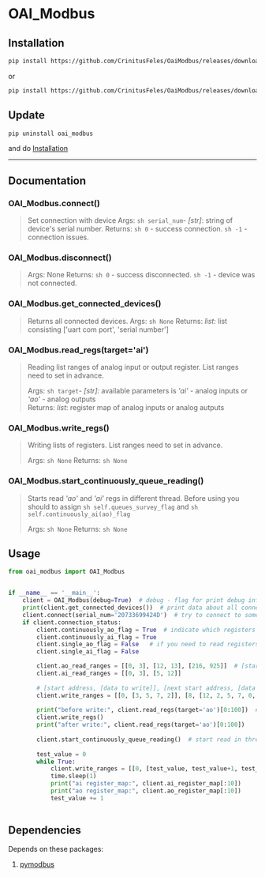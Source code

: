 # OAI_Modbus

## Installation
```sh
pip install https://github.com/CrinitusFeles/OaiModbus/releases/download/v.1.1/OAI_ModBus-0.1.1-py3-none-any.whl
```
or
```sh
pip install https://github.com/CrinitusFeles/OaiModbus/releases/download/v.1.1/OAI_ModBus-0.1.1.tar.gz
```
## Update 
```sh
pip uninstall oai_modbus
```
and do [Installation](#Installation)

---

## Documentation
### OAI_Modbus.connect()
> Set connection with device
>Args:
>  ```sh serial_num```- *[str]*: string of device's serial number.
>Returns:
>  ```sh 0``` - success connection.
> ```sh -1``` - connection issues.

### OAI_Modbus.disconnect()
>  
>Args:
>  None
>Returns:
>  ```sh 0``` - success disconnected.
> ```sh -1``` - device was not connected.

### OAI_Modbus.get_connected_devices()
> Returns all connected devices.
>Args:
>  ```sh None```
>Returns:
>  *list*: list consisting ['uart com port', 'serial number']

### OAI_Modbus.read_regs(target='ai')
>Reading list ranges of analog input or output register. List ranges need to set in advance.
>
>Args:
>  ```sh target```- *[str]:* available parameters is *'ai'* - analog inputs or *'ao'* - analog outputs  
>Returns:
>  *list*: register map of analog inputs or analog autputs 

### OAI_Modbus.write_regs()
>Writing lists of registers. List ranges need to set in advance.
>
>Args:
>  ```sh None```
>Returns:
>  ```sh None```

### OAI_Modbus.start_continuously_queue_reading()
>Starts read *'ao'* and *'ai'* regs in different thread. Before using you should to assign ```sh self.queues_survey_flag``` and ```sh self.continuously_ai(ao)_flag ```
>
>Args:
>  ```sh None```
>Returns:
>  ```sh None```

## Usage
```py 
from oai_modbus import OAI_Modbus


if __name__ == '__main__':
    client = OAI_Modbus(debug=True)  # debug - flag for print debug information
    print(client.get_connected_devices())  # print data about all connected devices
    client.connect(serial_num='20733699424D')  # try to connect to someone
    if client.connection_status:  
        client.continuously_ao_flag = True  # indicate which registers we will read in thread (ai/ao) 
        client.continuously_ai_flag = True
        client.single_ao_flag = False   # if you need to read registers just one time you should use this flags
        client.single_ai_flag = False

        client.ao_read_ranges = [[0, 3], [12, 13], [216, 925]]  # [start address (included); stop address (not included)]
        client.ai_read_ranges = [[0, 3], [5, 12]] 
        
        # [start address, [data to write]], [next start address, [data to write]]
        client.write_ranges = [[0, [3, 5, 7, 2]], [8, [12, 2, 5, 7, 0, 1, 5, 7, 889, 33, 332, 2, 4, 5]]]  
        
        print("before write:", client.read_regs(target='ao')[0:100])  # you can write only in analog outputs registers
        client.write_regs()
        print("after write:", client.read_regs(target='ao')[0:100])   
        
        client.start_continuously_queue_reading()  # start read in thread 
        
        test_value = 0
        while True:
            client.write_ranges = [[0, [test_value, test_value+1, test_value+2]], [8, [test_value+3, test_value+4]]]
            time.sleep(1)
            print("ai register_map:", client.ai_register_map[:10])
            print("ao register_map:", client.ao_register_map[:10])
            test_value += 1
    
```

## Dependencies
Depends on these packages:
1. [pymodbus](https://pymodbus.readthedocs.io/en/latest/)
